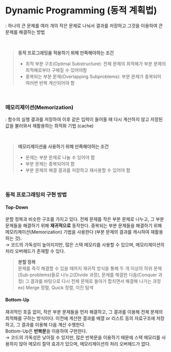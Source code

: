 # Dynamic Programming (동적 계획법)
: 하나의 큰 문제를 여러 개의 작은 문제로 나눠서 결과를 저장하고 그것을 이용하여 큰 문제를 해결하는 방법

<br>

> **동적 프로그래밍을 적용하기 위해 만족해야하는 조건**
> - 최적 부분 구조(Optimal Substructure): 전체 문제의 최적해가 부분 문제의 최적해로부터 구해질 수 있어야함
> - 중복되는 부분 문제(Overlapping Subproblems): 부분 문제가 중복되어 여러번 반복 계산되어야 함

<br>

### 메모리제이션(Memorization)
: 함수의 실행 결과를 저장하여 이후 같은 입력이 들어올 때 다시 계산하지 않고 저장된 값을 불러와서 재활용하는 최적화 기법 (cache)

<br>

> **메모리제이션을 사용하기 위해 만족해야하는 조건**
> - 문제는 부분 문제로 나눌 수 있어야 함
> - 부분 문제는 중복되어야 함
> - 부분 문제의 해결 결과를 저장하고 재사용할 수 있어야 함

<br>

### 동적 프로그래밍의 구현 방법
#### Top-Down
분할 정복과 비슷한 구조를 가지고 있다. 전체 문제를 작은 부분 문제로 나누고, 그 부분 문제들을 해결하기 위해 **재귀적으로** 동작한다. 중복되는 부분 문제들을 해결하기 위해 메모리제이션(Memorization) 기법을 사용한다 (부분 문제의 결과를 캐시하여 재활용하는 것).
<br>
→ 코드의 가독성이 높아지지만, 많은 스택 메모리를 사용할 수 있으며, 메모리제이션의 처리 오버헤드가 존재할 수 있다.

> **분할 정복** <br>
> 문제를 즉각 해결할 수 있을 때까지 재귀적 방식을 통해 두 개 이상의 하위 문제(Sub-problems)들로 나누고(Divide 과정), 문제를 해결한 다음(Conquer 과정) 그 결과를 바탕으로 다시 전체 문제로 돌아가 합치면서 해결해 나가는 과정 <br>
> ex) Merge 정렬, Quick 정렬, 이진 탐색

#### Bottom-Up
재귀적인 호출 없이, 작은 부분 문제들을 먼저 해결하고, 그 결과를 이용해 전체 문제의 최적해를 구하는 방식이다. 이전에 계산한 결과를 배열 or 리스트 등의 자료구조에 저장하고, 그 결과를 이용해 다음 계산 수행한다.
<br>
Bottom-Up은 **반복문**을 이용하여 구현한다.
<br>
→ 코드의 가독성은 낮아질 수 있지만, 많은 반복문을 이용하기 때문에 스택 메모리를 사용하지 않아 메모리 절약 효과가 있으며, 메모리제이션의 처리 오버헤드가 없다.
